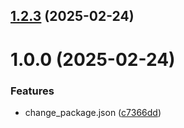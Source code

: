 ## [1.2.3](https://github.com/tvbondar/git-extended/compare/v1.0.0...v1.2.3) (2025-02-24)



# 1.0.0 (2025-02-24)


### Features

* change_package.json ([c7366dd](https://github.com/tvbondar/git-extended/commit/c7366dda0091f088a02fa51d7b78fb24f47a4726))




